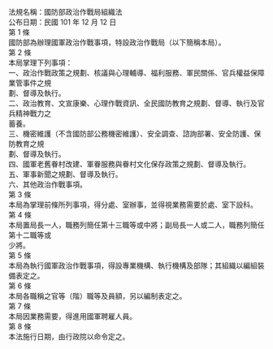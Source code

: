 法規名稱：國防部政治作戰局組織法  
公布日期：民國 101 年 12 月 12 日  
第 1 條  
國防部為辦理國軍政治作戰事項，特設政治作戰局（以下簡稱本局）。  
第 2 條  
本局掌理下列事項：  
一、政治作戰政策之規劃、核議與心理輔導、福利服務、軍民關係、官兵權益保障業管事件之規  
劃、督導及執行。  
二、政治教育、文宣康樂、心理作戰資訊、全民國防教育之規劃、督導、執行及官兵精神戰力之  
蓄養。  
三、機密維護（不含國防部公務機密維護）、安全調查、諮詢部署、安全防護、保防教育之規  
劃、督導及執行。  
四、國軍老舊眷村改建、軍眷服務與眷村文化保存政策之規劃、督導及執行。  
五、軍事新聞之規劃、督導及執行。  
六、其他政治作戰事項。  
第 3 條  
本局為掌理前條所列事項，得分處、室辦事，並得視業務需要於處、室下設科。  
第 4 條  
本局置局長一人，職務列簡任第十三職等或中將；副局長一人或二人，職務列簡任第十二職等或  
少將。  
第 5 條  
本局為執行國軍政治作戰事項，得設專業機構、執行機構及部隊；其組織以編組裝備表定之。  
第 6 條  
本局各職稱之官等（階）職等及員額，另以編制表定之。  
第 7 條  
本局因業務需要，得進用國軍聘雇人員。  
第 8 條  
本法施行日期，由行政院以命令定之。  


